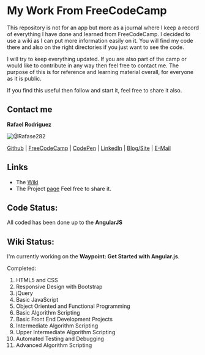 # My Work From FreeCodeCamp
This repository is not for an app but more as a journal where I keep a record of everything I have done and learned from FreeCodeCamp. I decided to use a wiki as I can put more information easily on it. You will find my code there and also on the right directories if you just want to see the code.

I will try to keep everything updated. If you are also part of the camp or would like to contribute in any way then feel free to contact me. The purpose of this is for reference and learning material overall, for everyone as it is public.

If you find this useful then follow and start it, feel free to share it also.

## Contact me
**Rafael Rodriguez**

![@Rafase282](https://avatars0.githubusercontent.com/Rafase282?&s=128)

[Github](https://github.com/Rafase282) | [FreeCodeCamp](http://www.freecodecamp.com/rafase282) |  [CodePen](http://codepen.io/Rafase282/) | [LinkedIn](https://www.linkedin.com/in/rafase282) | [Blog/Site](https://rafase282.wordpress.com/) | [E-Mail](mailto:rafase282@gmail.com)

## Links
- The [Wiki](https://github.com/Rafase282/My-FreeCodeCamp-Code/wiki)
- The Project [page](http://rafase282.github.io/My-FreeCodeCamp-Code) Feel free to share it.

## Code Status:
All coded has been done up to the **AngularJS**

## Wiki Status:
I'm currently working on the **Waypoint: Get Started with Angular.js**.

Completed:
1. HTML5 and CSS
2. Responsive Design with Bootstrap
3. jQuery
4. Basic JavaScript
5. Object Oriented and Functional Programming
6. Basic Algorithm Scripting
7. Basic Front End Development Projects
8. Intermediate Algorithm Scripting
9. Upper Intermediate Algorithm Scripting
10. Automated Testing and Debugging
11. Advanced Algorithm Scripting
